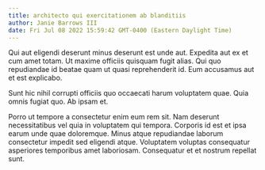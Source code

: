 ```yaml
---
title: architecto qui exercitationem ab blanditiis
author: Janie Barrows III
date: Fri Jul 08 2022 15:59:42 GMT-0400 (Eastern Daylight Time)
---
```

Qui aut eligendi deserunt minus deserunt est unde aut. Expedita aut ex et cum amet totam. Ut maxime officiis quisquam fugit alias. Qui quo repudiandae id beatae quam ut quasi reprehenderit id. Eum accusamus aut et est explicabo.

 Sunt hic nihil corrupti officiis quo occaecati harum voluptatem quae. Quia omnis fugiat quo. Ab ipsam et.

 Porro ut tempore a consectetur enim eum rem sit. Nam deserunt necessitatibus vel quia in voluptatem qui tempora. Corporis id est et ipsa earum unde quae doloremque. Minus atque repudiandae laborum consectetur impedit sed eligendi atque. Voluptatem voluptas consequatur asperiores temporibus amet laboriosam. Consequatur et et nostrum repellat sunt.